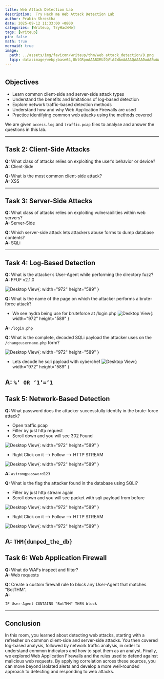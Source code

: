 ```yaml
---
title: Web Attack Detection Lab
description:  Try Hack me Web Attack Detection Lab
author: Prabin Shrestha
date: 2025-09-12 11:33:00 +0800
categories: [Writeup, TryHackMe]
tags: [writeup]
pin: false
math: true
mermaid: true
image:
  path: ../assets/img/favicon/writeup/thm/web_attack_detection/9.png
  lqip: data:image/webp;base64,UklGRpoAAABXRUJQVlA4WAoAAAAQAAAADwAABwAAQUxQSDIAAAARL0AmbZurmr57yyIiqE8oiG0bejIYEQTgqiDA9vqnsUSI6H+oAERp2HZ65qP/VIAWAFZQOCBCAAAA8AEAnQEqEAAIAAVAfCWkAALp8sF8rgRgAP7o9FDvMCkMde9PK7euH5M1m6VWoDXf2FkP3BqV0ZYbO6NA/VFIAAAA
---
```


# 

## Objectives
- Learn common client-side and server-side attack types  
- Understand the benefits and limitations of log-based detection  
- Explore network traffic–based detection methods  
- Understand how and why Web Application Firewalls are used  
- Practice identifying common web attacks using the methods covered  

We are given `access.log` and `traffic.pcap` files to analyse and answer the questions in this lab.

---

## Task 2: Client-Side Attacks
**Q:** What class of attacks relies on exploiting the user’s behavior or device?  
**A:** Client-Side  

**Q:** What is the most common client-side attack?  
**A:** XSS  

---

## Task 3: Server-Side Attacks
**Q:** What class of attacks relies on exploiting vulnerabilities within web servers?  
**A:** Server-Side  

**Q:** Which server-side attack lets attackers abuse forms to dump database contents?  
**A:** SQLi  

---

## Task 4: Log-Based Detection
**Q:** What is the attacker’s User-Agent while performing the directory fuzz?  
**A:** FFUF v2.1.0  

  ![Desktop View](../assets/img/favicon/writeup/thm/web_attack_detection/1.png){: width="972" height="589" }

**Q:** What is the name of the page on which the attacker performs a brute-force attack?  

 - We see hydra being use for bruteforce at /login.php 
![Desktop View](../assets/img/favicon/writeup/thm/web_attack_detection/2.png){: width="972" height="589" }

**A:** `/login.php` 



**Q:** What is the complete, decoded SQLi payload the attacker uses on the `/changeusername.php` form?  

![Desktop View](../assets/img/favicon/writeup/thm/web_attack_detection/3.png){: width="972" height="589" }

- Lets decode he sqli payload with cyberchef
![Desktop View](../assets/img/favicon/writeup/thm/web_attack_detection/4.png){: width="972" height="589" }

**A:** `%’ OR ‘1’=’1`  
---

## Task 5: Network-Based Detection
**Q:** What password does the attacker successfully identify in the brute-force attack?  
 
 - Open traffic.pcap
 - Filter by just http request
 - Scroll down and you will see 302 Found

![Desktop View](../assets/img/favicon/writeup/thm/web_attack_detection/6.png){: width="972" height="589" }

- Right Click on it --> Follow --> HTTP STREAM

![Desktop View](../assets/img/favicon/writeup/thm/web_attack_detection/5.png){: width="972" height="589" }

**A:** `astrongpassword123` 

**Q:** What is the flag the attacker found in the database using SQLi?  

 - Filter by just http stream again
 - Scroll down and you will see packet with sqli payload from before

 ![Desktop View](../assets/img/favicon/writeup/thm/web_attack_detection/8.png){: width="972" height="589" }

 - Right Click on it --> Follow --> HTTP STREAM

![Desktop View](../assets/img/favicon/writeup/thm/web_attack_detection/7.png){: width="972" height="589" }

**A:** `THM{dumped_the_db}` 
---

## Task 6: Web Application Firewall
**Q:** What do WAFs inspect and filter?  
**A:** Web requests  

**Q:** Create a custom firewall rule to block any User-Agent that matches "BotTHM".  
**A:**
```txt
IF User-Agent CONTAINS "BotTHM" THEN block
```

---

## Conclusion
In this room, you learned about detecting web attacks, starting with a refresher on common client-side and server-side attacks. You then covered log-based analysis, followed by network traffic analysis, in order to understand common indicators and how to spot them as an analyst. Finally, we explored Web Application Firewalls and the rules used to defend against malicious web requests. By applying correlation across these sources, you can move beyond isolated alerts and develop a more well-rounded approach to detecting and responding to web attacks.
